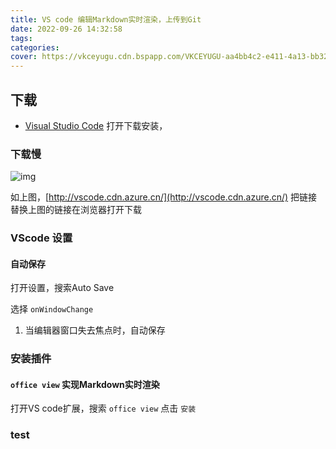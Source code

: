 ```yaml
---
title: VS code 编辑Markdown实时渲染，上传到Git
date: 2022-09-26 14:32:58
tags:
categories:
cover: https://vkceyugu.cdn.bspapp.com/VKCEYUGU-aa4bb4c2-e411-4a13-bb32-deb6e6bc91d3/3b83c236-a2dd-47f5-b7c2-4756ed74b3e5.png
---
```

## 下载

* [Visual Studio Code](https://code.visualstudio.com/) 打开下载安装，

### 下载慢

![img](http://tuchuang-10g.dongxiquan.cn/202209272333000.png)

如上图，[http://vscode.cdn.azure.cn/](http://vscode.cdn.azure.cn/)   把链接替换上图的链接在浏览器打开下载

### VScode 设置

#### 自动保存

打开设置，搜索Auto Save

选择 `onWindowChange`

1. 当编辑器窗口失去焦点时，自动保存

### 安装插件

#### `office view` 实现Markdown实时渲染

打开VS code扩展，搜索 `office view` 点击 `安装`

### test
